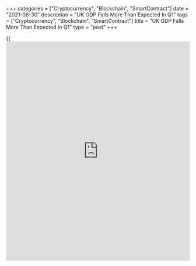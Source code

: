+++
categories = ["Cryptocurrency", "Blockchain", "SmartContract"]
date = "2021-06-30"
description = "UK GDP Falls More Than Expected In Q1"
tags = ["Cryptocurrency", "Blockchain", "SmartContract"]
title = "UK GDP Falls More Than Expected In Q1"
type = "post"
+++

{{<iframe id="large-banner" src="https://www.bounty.group/#slide=5.0" width="100%" height="600" scrolling="no" style="border: 0px solid rgb(216, 221, 230); border-radius: 3px;">}}

The UK [economy][1] contracted slightly more than initially estimated in
the first quarter as the lockdown restrictions were re-introduced,
revised data from the Office for National Statistics revealed on
Wednesday.

Gross domestic product dropped 1.6 percent sequentially instead of 1.5
percent fall estimated previously. GDP was up 1.3 percent in the fourth
quarter of 2020.

The level of GDP was now 8.8 percent below pre-pandemic levels at the
end of 2019.  
On a yearly basis, the economy contracted by an unrevised 6.1 percent.

In the first quarter, services output fell by a slightly revised 2.1
percent. Production output fell by a slightly revised 0.5 percent,
mainly because of a 1.0 percent decline in manufacturing output.

Mining and quarrying continued to fall in the first quarter by a
downwardly revised 3.2 percent. Electricity, gas, steam and air
conditioning supply grew by a revised 2.5 percent.

Construction output expanded 2.3 percent but was still 3.7 percent below
pre-pandemic levels.

The expenditure-side breakdown of GDP showed that household expenditure
decreased 4.6 percent and government consumption increased by a revised
1.5 percent.

Gross fixed capital formation dropped 1.7 percent mainly due to a sharp
reduction in transport equipment. Business investment fell by 10.7
percent in the first quarter, an upward revision of 1.2 percentage
points from the first estimate.

The trade balance improved in the first quarter, recording a deficit of
0.1 percent of nominal GDP.

Another report from ONS showed that the current account deficit narrowed
sharply to GBP 12.83 billion from GBP 26.28 billion in the fourth
quarter.

For comments and feedback [contact](https://www.playgroundfx.com/contact/): editorial@rtt[news](https://www.letsplayfx.com/blog/forex-news-website/).com

[Economic News][1]

 **What parts of the world are seeing the best (and worst) economic
performances lately? Click[here][2] to check out our [Econ Scorecard][2]
and find out! See up-to-the-moment [ranking](https://www.playgroundfx.com/blog/crypto-exchange-ranking/)s for the best and worst
performers in [GDP][3], [unemployment rate][4], [inflation][5] and much
more.**

   1. www.rtt[news](https://www.letsplayfx.com/blog/forex-news-website/).com/Content/EconomicNews.aspx
   2. www.rtt[news](https://www.letsplayfx.com/blog/forex-news-website/).com/economic-scorecard/world-rank/retail-sales/highest-performance.aspx
   3. www.rtt[news](https://www.letsplayfx.com/blog/forex-news-website/).com/economic-scorecard/world-rank/GDP/highest-performance.aspx
   4. www.rtt[news](https://www.letsplayfx.com/blog/forex-news-website/).com/economic-scorecard/world-rank/unemployment-rate/lowest-performance.aspx
   5. www.rtt[news](https://www.letsplayfx.com/blog/forex-news-website/).com/economic-scorecard/world-rank/CPI/highest-performance.aspx